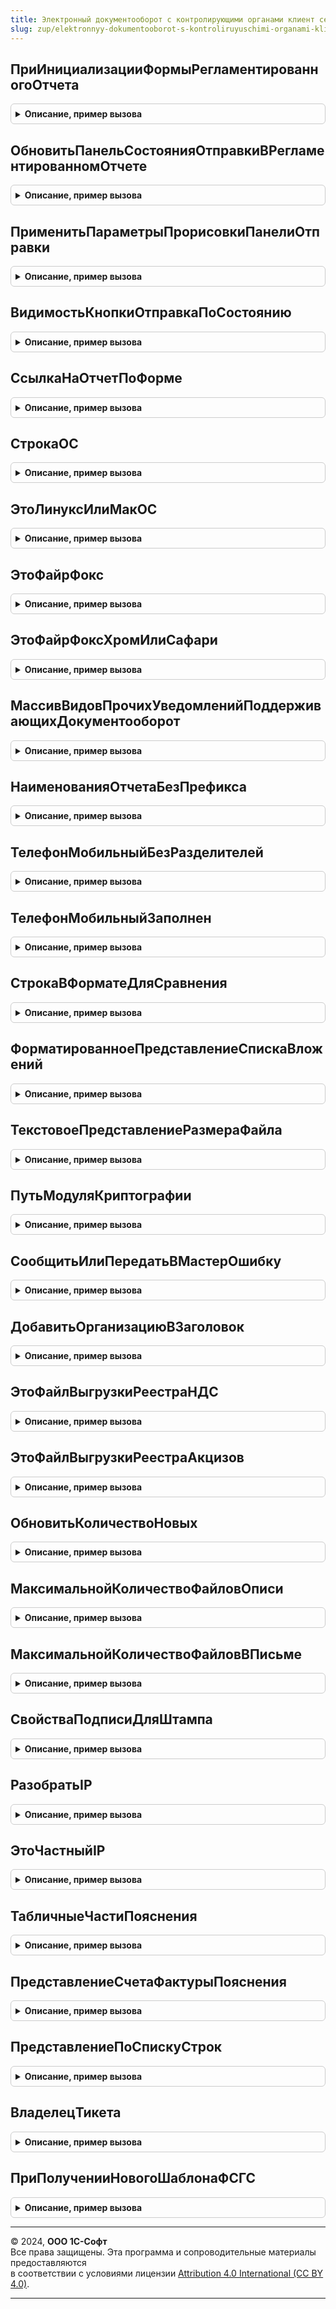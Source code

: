 ```yaml
---
title: Электронный документооборот с контролирующими органами клиент сервер
slug: zup/elektronnyy-dokumentooborot-s-kontroliruyuschimi-organami-klient-server
---
```



## ПриИнициализацииФормыРегламентированногоОтчета
<details style="margin: 1em 0; padding: 0.5em; border: 1px solid #ccc; border-radius: 6px;">

<summary style="font-weight: bold; cursor: pointer;">Описание, пример вызова</summary>

```bsl

/////////////////////////////////////////////////////////////
// ВНИМАНИЕ!!!
// Не удалять метод. Используется в 1С:УП Калуги Астрал
/////////////////////////////////////////////////////////////

Процедура ПриИнициализацииФормыРегламентированногоОтчета(Форма, КонтролирующийОрган = "ФНС") Экспорт
```

Пример вызова
```bsl
ЭлектронныйДокументооборотСКонтролирующимиОрганамиКлиентСервер.ПриИнициализацииФормыРегламентированногоОтчета(Форма, КонтролирующийОрган);
```
</details>

## ОбновитьПанельСостоянияОтправкиВРегламентированномОтчете
<details style="margin: 1em 0; padding: 0.5em; border: 1px solid #ccc; border-radius: 6px;">

<summary style="font-weight: bold; cursor: pointer;">Описание, пример вызова</summary>

```bsl

Процедура ОбновитьПанельСостоянияОтправкиВРегламентированномОтчете(Форма, КонтролирующийОрган) Экспорт
```

Пример вызова
```bsl
ЭлектронныйДокументооборотСКонтролирующимиОрганамиКлиентСервер.ОбновитьПанельСостоянияОтправкиВРегламентированномОтчете(Форма, КонтролирующийОрган) 
```
</details>

## ПрименитьПараметрыПрорисовкиПанелиОтправки
<details style="margin: 1em 0; padding: 0.5em; border: 1px solid #ccc; border-radius: 6px;">

<summary style="font-weight: bold; cursor: pointer;">Описание, пример вызова</summary>

```bsl

Процедура ПрименитьПараметрыПрорисовкиПанелиОтправки(Форма, ПараметрыПрорисовки) Экспорт
```

Пример вызова
```bsl
ЭлектронныйДокументооборотСКонтролирующимиОрганамиКлиентСервер.ПрименитьПараметрыПрорисовкиПанелиОтправки(Форма, ПараметрыПрорисовки) 
```
</details>

## ВидимостьКнопкиОтправкаПоСостоянию
<details style="margin: 1em 0; padding: 0.5em; border: 1px solid #ccc; border-radius: 6px;">

<summary style="font-weight: bold; cursor: pointer;">Описание, пример вызова</summary>

```bsl

Функция ВидимостьКнопкиОтправкаПоСостоянию( Экспорт
```

Пример вызова
```bsl
Результат = ЭлектронныйДокументооборотСКонтролирующимиОрганамиКлиентСервер.ВидимостьКнопкиОтправкаПоСостоянию();
```
</details>

## СсылкаНаОтчетПоФорме
<details style="margin: 1em 0; padding: 0.5em; border: 1px solid #ccc; border-radius: 6px;">

<summary style="font-weight: bold; cursor: pointer;">Описание, пример вызова</summary>

```bsl


Функция СсылкаНаОтчетПоФорме(Форма) Экспорт
```

Пример вызова
```bsl
Результат = ЭлектронныйДокументооборотСКонтролирующимиОрганамиКлиентСервер.СсылкаНаОтчетПоФорме(Форма) 
```
</details>

## СтрокаОС
<details style="margin: 1em 0; padding: 0.5em; border: 1px solid #ccc; border-radius: 6px;">

<summary style="font-weight: bold; cursor: pointer;">Описание, пример вызова</summary>

```bsl

Функция СтрокаОС() Экспорт
```

Пример вызова
```bsl
Результат = ЭлектронныйДокументооборотСКонтролирующимиОрганамиКлиентСервер.СтрокаОС() 
```
</details>

## ЭтоЛинуксИлиМакОС
<details style="margin: 1em 0; padding: 0.5em; border: 1px solid #ccc; border-radius: 6px;">

<summary style="font-weight: bold; cursor: pointer;">Описание, пример вызова</summary>

```bsl

Функция ЭтоЛинуксИлиМакОС() Экспорт
```

Пример вызова
```bsl
Результат = ЭлектронныйДокументооборотСКонтролирующимиОрганамиКлиентСервер.ЭтоЛинуксИлиМакОС() 
```
</details>

## ЭтоФайрФокс
<details style="margin: 1em 0; padding: 0.5em; border: 1px solid #ccc; border-radius: 6px;">

<summary style="font-weight: bold; cursor: pointer;">Описание, пример вызова</summary>

```bsl

Функция ЭтоФайрФокс() Экспорт
```

Пример вызова
```bsl
Результат = ЭлектронныйДокументооборотСКонтролирующимиОрганамиКлиентСервер.ЭтоФайрФокс() 
```
</details>

## ЭтоФайрФоксХромИлиСафари
<details style="margin: 1em 0; padding: 0.5em; border: 1px solid #ccc; border-radius: 6px;">

<summary style="font-weight: bold; cursor: pointer;">Описание, пример вызова</summary>

```bsl

Функция ЭтоФайрФоксХромИлиСафари() Экспорт
```

Пример вызова
```bsl
Результат = ЭлектронныйДокументооборотСКонтролирующимиОрганамиКлиентСервер.ЭтоФайрФоксХромИлиСафари() 
```
</details>

## МассивВидовПрочихУведомленийПоддерживающихДокументооборот
<details style="margin: 1em 0; padding: 0.5em; border: 1px solid #ccc; border-radius: 6px;">

<summary style="font-weight: bold; cursor: pointer;">Описание, пример вызова</summary>

```bsl

// Функция возвращает массив имен объектов метаданных.
//
// Параметры:
//	Массив элементов справочника ВидыОтправляемыхДокументов
//
// Результат:
//	Массив соответствующих видов прочих уведомлений
//
Функция МассивВидовПрочихУведомленийПоддерживающихДокументооборот( Экспорт
```

Пример вызова
```bsl
Результат = ЭлектронныйДокументооборотСКонтролирующимиОрганамиКлиентСервер.МассивВидовПрочихУведомленийПоддерживающихДокументооборот();
```
</details>

## НаименованияОтчетаБезПрефикса
<details style="margin: 1em 0; padding: 0.5em; border: 1px solid #ccc; border-radius: 6px;">

<summary style="font-weight: bold; cursor: pointer;">Описание, пример вызова</summary>

```bsl

Функция НаименованияОтчетаБезПрефикса(НаименованиеОтчета, МаксимальнаяДлина = 25) Экспорт
```

Пример вызова
```bsl
Результат = ЭлектронныйДокументооборотСКонтролирующимиОрганамиКлиентСервер.НаименованияОтчетаБезПрефикса(НаименованиеОтчета, МаксимальнаяДлина);
```
</details>

## ТелефонМобильныйБезРазделителей
<details style="margin: 1em 0; padding: 0.5em; border: 1px solid #ccc; border-radius: 6px;">

<summary style="font-weight: bold; cursor: pointer;">Описание, пример вызова</summary>

```bsl

Функция ТелефонМобильныйБезРазделителей(Знач ТелефонМобильный) Экспорт
```

Пример вызова
```bsl
Результат = ЭлектронныйДокументооборотСКонтролирующимиОрганамиКлиентСервер.ТелефонМобильныйБезРазделителей(ТелефонМобильный) 
```
</details>

## ТелефонМобильныйЗаполнен
<details style="margin: 1em 0; padding: 0.5em; border: 1px solid #ccc; border-radius: 6px;">

<summary style="font-weight: bold; cursor: pointer;">Описание, пример вызова</summary>

```bsl

Функция ТелефонМобильныйЗаполнен(Знач ТелефонМобильный) Экспорт
```

Пример вызова
```bsl
Результат = ЭлектронныйДокументооборотСКонтролирующимиОрганамиКлиентСервер.ТелефонМобильныйЗаполнен(ТелефонМобильный) 
```
</details>

## СтрокаВФорматеДляСравнения
<details style="margin: 1em 0; padding: 0.5em; border: 1px solid #ccc; border-radius: 6px;">

<summary style="font-weight: bold; cursor: pointer;">Описание, пример вызова</summary>

```bsl

Функция СтрокаВФорматеДляСравнения(Знач Текст) Экспорт
```

Пример вызова
```bsl
Результат = ЭлектронныйДокументооборотСКонтролирующимиОрганамиКлиентСервер.СтрокаВФорматеДляСравнения(Текст) 
```
</details>

## ФорматированноеПредставлениеСпискаВложений
<details style="margin: 1em 0; padding: 0.5em; border: 1px solid #ccc; border-radius: 6px;">

<summary style="font-weight: bold; cursor: pointer;">Описание, пример вызова</summary>

```bsl

Функция ФорматированноеПредставлениеСпискаВложений(МассивЭлементов, ДобавлятьРазмер = Истина) Экспорт
```

Пример вызова
```bsl
Результат = ЭлектронныйДокументооборотСКонтролирующимиОрганамиКлиентСервер.ФорматированноеПредставлениеСпискаВложений(МассивЭлементов, ДобавлятьРазмер);
```
</details>

## ТекстовоеПредставлениеРазмераФайла
<details style="margin: 1em 0; padding: 0.5em; border: 1px solid #ccc; border-radius: 6px;">

<summary style="font-weight: bold; cursor: pointer;">Описание, пример вызова</summary>

```bsl

Функция ТекстовоеПредставлениеРазмераФайла(РазмерВБайтах) Экспорт
```

Пример вызова
```bsl
Результат = ЭлектронныйДокументооборотСКонтролирующимиОрганамиКлиентСервер.ТекстовоеПредставлениеРазмераФайла(РазмерВБайтах) 
```
</details>

## ПутьМодуляКриптографии
<details style="margin: 1em 0; padding: 0.5em; border: 1px solid #ccc; border-radius: 6px;">

<summary style="font-weight: bold; cursor: pointer;">Описание, пример вызова</summary>

```bsl

Функция ПутьМодуляКриптографии() Экспорт
```

Пример вызова
```bsl
Результат = ЭлектронныйДокументооборотСКонтролирующимиОрганамиКлиентСервер.ПутьМодуляКриптографии() 
```
</details>

## СообщитьИлиПередатьВМастерОшибку
<details style="margin: 1em 0; padding: 0.5em; border: 1px solid #ccc; border-radius: 6px;">

<summary style="font-weight: bold; cursor: pointer;">Описание, пример вызова</summary>

```bsl

Процедура СообщитьИлиПередатьВМастерОшибку(Ошибка, ВызовИзМастераПодключенияК1СОтчетности = ложь, ТекстОшибокДляМастераПодключенияК1СОтчетности = "", ВыводитьСообщения = истина) Экспорт
```

Пример вызова
```bsl
ЭлектронныйДокументооборотСКонтролирующимиОрганамиКлиентСервер.СообщитьИлиПередатьВМастерОшибку(Ошибка, ВызовИзМастераПодключенияК1СОтчетности, ТекстОшибокДляМастераПодключенияК1СОтчетности, ВыводитьСообщения);
```
</details>

## ДобавитьОрганизациюВЗаголовок
<details style="margin: 1em 0; padding: 0.5em; border: 1px solid #ccc; border-radius: 6px;">

<summary style="font-weight: bold; cursor: pointer;">Описание, пример вызова</summary>

```bsl

Процедура ДобавитьОрганизациюВЗаголовок(ЗаголовокФормы, ИспользуетсяОднаОрганизация, НаименованиеОрганизации, ИсходныйЗаголовок) Экспорт
```

Пример вызова
```bsl
ЭлектронныйДокументооборотСКонтролирующимиОрганамиКлиентСервер.ДобавитьОрганизациюВЗаголовок(ЗаголовокФормы, ИспользуетсяОднаОрганизация, НаименованиеОрганизации, ИсходныйЗаголовок) 
```
</details>

## ЭтоФайлВыгрузкиРеестраНДС
<details style="margin: 1em 0; padding: 0.5em; border: 1px solid #ccc; border-radius: 6px;">

<summary style="font-weight: bold; cursor: pointer;">Описание, пример вызова</summary>

```bsl

Функция ЭтоФайлВыгрузкиРеестраНДС(КороткоеИмяФайла) Экспорт
```

Пример вызова
```bsl
Результат = ЭлектронныйДокументооборотСКонтролирующимиОрганамиКлиентСервер.ЭтоФайлВыгрузкиРеестраНДС(КороткоеИмяФайла) 
```
</details>

## ЭтоФайлВыгрузкиРеестраАкцизов
<details style="margin: 1em 0; padding: 0.5em; border: 1px solid #ccc; border-radius: 6px;">

<summary style="font-weight: bold; cursor: pointer;">Описание, пример вызова</summary>

```bsl

Функция ЭтоФайлВыгрузкиРеестраАкцизов(КороткоеИмяФайла) Экспорт
```

Пример вызова
```bsl
Результат = ЭлектронныйДокументооборотСКонтролирующимиОрганамиКлиентСервер.ЭтоФайлВыгрузкиРеестраАкцизов(КороткоеИмяФайла) 
```
</details>

## ОбновитьКоличествоНовых
<details style="margin: 1em 0; padding: 0.5em; border: 1px solid #ccc; border-radius: 6px;">

<summary style="font-weight: bold; cursor: pointer;">Описание, пример вызова</summary>

```bsl

Функция ОбновитьКоличествоНовых(Форма) Экспорт
```

Пример вызова
```bsl
Результат = ЭлектронныйДокументооборотСКонтролирующимиОрганамиКлиентСервер.ОбновитьКоличествоНовых(Форма) 
```
</details>

## МаксимальнойКоличествоФайловОписи
<details style="margin: 1em 0; padding: 0.5em; border: 1px solid #ccc; border-radius: 6px;">

<summary style="font-weight: bold; cursor: pointer;">Описание, пример вызова</summary>

```bsl

Функция МаксимальнойКоличествоФайловОписи() Экспорт
```

Пример вызова
```bsl
Результат = ЭлектронныйДокументооборотСКонтролирующимиОрганамиКлиентСервер.МаксимальнойКоличествоФайловОписи() 
```
</details>

## МаксимальнойКоличествоФайловВПисьме
<details style="margin: 1em 0; padding: 0.5em; border: 1px solid #ccc; border-radius: 6px;">

<summary style="font-weight: bold; cursor: pointer;">Описание, пример вызова</summary>

```bsl

Функция МаксимальнойКоличествоФайловВПисьме() Экспорт
```

Пример вызова
```bsl
Результат = ЭлектронныйДокументооборотСКонтролирующимиОрганамиКлиентСервер.МаксимальнойКоличествоФайловВПисьме() 
```
</details>

## СвойстваПодписиДляШтампа
<details style="margin: 1em 0; padding: 0.5em; border: 1px solid #ccc; border-radius: 6px;">

<summary style="font-weight: bold; cursor: pointer;">Описание, пример вызова</summary>

```bsl

Функция СвойстваПодписиДляШтампа() Экспорт
```

Пример вызова
```bsl
Результат = ЭлектронныйДокументооборотСКонтролирующимиОрганамиКлиентСервер.СвойстваПодписиДляШтампа() 
```
</details>

## РазобратьIP
<details style="margin: 1em 0; padding: 0.5em; border: 1px solid #ccc; border-radius: 6px;">

<summary style="font-weight: bold; cursor: pointer;">Описание, пример вызова</summary>

```bsl

Функция РазобратьIP(IPАдресКлиента) Экспорт
```

Пример вызова
```bsl
Результат = ЭлектронныйДокументооборотСКонтролирующимиОрганамиКлиентСервер.РазобратьIP(IPАдресКлиента) 
```
</details>

## ЭтоЧастныйIP
<details style="margin: 1em 0; padding: 0.5em; border: 1px solid #ccc; border-radius: 6px;">

<summary style="font-weight: bold; cursor: pointer;">Описание, пример вызова</summary>

```bsl

Функция ЭтоЧастныйIP(ЭлементыIP) Экспорт
```

Пример вызова
```bsl
Результат = ЭлектронныйДокументооборотСКонтролирующимиОрганамиКлиентСервер.ЭтоЧастныйIP(ЭлементыIP) 
```
</details>

## ТабличныеЧастиПояснения
<details style="margin: 1em 0; padding: 0.5em; border: 1px solid #ccc; border-radius: 6px;">

<summary style="font-weight: bold; cursor: pointer;">Описание, пример вызова</summary>

```bsl

Функция ТабличныеЧастиПояснения(ДобавлятьКС = Ложь) Экспорт
```

Пример вызова
```bsl
Результат = ЭлектронныйДокументооборотСКонтролирующимиОрганамиКлиентСервер.ТабличныеЧастиПояснения(ДобавлятьКС);
```
</details>

## ПредставлениеСчетаФактурыПояснения
<details style="margin: 1em 0; padding: 0.5em; border: 1px solid #ccc; border-radius: 6px;">

<summary style="font-weight: bold; cursor: pointer;">Описание, пример вызова</summary>

```bsl

Функция ПредставлениеСчетаФактурыПояснения(СтрокаТаблицы, ТипРеквизитов) Экспорт
```

Пример вызова
```bsl
Результат = ЭлектронныйДокументооборотСКонтролирующимиОрганамиКлиентСервер.ПредставлениеСчетаФактурыПояснения(СтрокаТаблицы, ТипРеквизитов) 
```
</details>

## ПредставлениеПоСпискуСтрок
<details style="margin: 1em 0; padding: 0.5em; border: 1px solid #ccc; border-radius: 6px;">

<summary style="font-weight: bold; cursor: pointer;">Описание, пример вызова</summary>

```bsl

Функция ПредставлениеПоСпискуСтрок(СписокСтрок) Экспорт
```

Пример вызова
```bsl
Результат = ЭлектронныйДокументооборотСКонтролирующимиОрганамиКлиентСервер.ПредставлениеПоСпискуСтрок(СписокСтрок) 
```
</details>

## ВладелецТикета
<details style="margin: 1em 0; padding: 0.5em; border: 1px solid #ccc; border-radius: 6px;">

<summary style="font-weight: bold; cursor: pointer;">Описание, пример вызова</summary>

```bsl

Функция ВладелецТикета() Экспорт
```

Пример вызова
```bsl
Результат = ЭлектронныйДокументооборотСКонтролирующимиОрганамиКлиентСервер.ВладелецТикета() 
```
</details>

## ПриПолученииНовогоШаблонаФСГС
<details style="margin: 1em 0; padding: 0.5em; border: 1px solid #ccc; border-radius: 6px;">

<summary style="font-weight: bold; cursor: pointer;">Описание, пример вызова</summary>

```bsl

// Вызывается после расшифровки и распаковки нового шаблона форм из Росстата
//
// Параметры:
//  ПараметрыШаблона  - Структура, содержит данные входящего шаблона в ключах:
//  	* АдресФайла - Адрес двоичных данных XML шаблона во временном хранилище
//  	* ИмяФайла - Исходное имя файла шаблона
//
Процедура ПриПолученииНовогоШаблонаФСГС(Знач ПараметрыШаблона) Экспорт
```

Пример вызова
```bsl
ЭлектронныйДокументооборотСКонтролирующимиОрганамиКлиентСервер.ПриПолученииНовогоШаблонаФСГС(ПараметрыШаблона) 
```
</details>

---

© 2024, **ООО 1С-Софт**  
Все права защищены. Эта программа и сопроводительные материалы предоставляются  
в соответствии с условиями лицензии [Attribution 4.0 International (CC BY 4.0)](https://creativecommons.org/licenses/by/4.0/legalcode).

---

